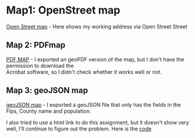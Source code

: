 # Map1: OpenStreet map

[Open Street map](OSM.html) - Here shows my working address via Open Street Street

## Map 2: PDFmap
[PDF MAP](assign3a.pdf) - I exported an geoPDF version of the map, but I don't have the permission to download the  
Acrobat software, so I didn't check whether it works well or not.

## Map 3: geoJSON map
[geoJSON map](Assignment3a.geojson) - I exported a geoJSON file that only has the fields in the Flps, County name and population.

I also tried to use a html link to do this assignment, but it doesn't show very well, I'll continue to figure out the problem. Here is the [code](Mycode.html)
